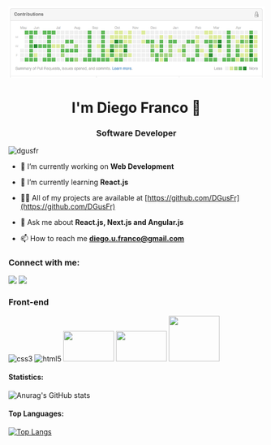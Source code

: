 <div align="center">
  <img src="helloworld.png">
</div>

<h1 align="center">I'm Diego Franco 👋</h1>

<h3 align="center">Software Developer</h3>


<p align="left"> <img src="https://komarev.com/ghpvc/?username=dgusfr&label=Profile%20views&color=0e75b6&style=flat" alt="dgusfr" /> </p>


- 🔭 I’m currently working on **Web Development**

- 🌱 I’m currently learning **React.js**

- 👨‍💻 All of my projects are available at [https://github.com/DGusFr](https://github.com/DGusFr)

- 💬 Ask me about **React.js, Next.js and Angular.js**

- 📫 How to reach me **diego.u.franco@gmail.com**

<h3 align="left">Connect with me:</h3>
  <p align="left">
  <a href="https://www.linkedin.com/in/diego-gustavo-franco/" target="_blank"><img src="https://img.shields.io/badge/-LinkedIn-%230077B5?style=for-the-badge&logo=linkedin&logoColor=white" target="_blank"></a> 
  <a href = "mailto:diego.u.franco@gmail.com"><img src="https://img.shields.io/badge/Gmail-D14836?style=for-the-badge&logo=gmail&logoColor=white" target="_blank"></a>
  </p>

<h3>Front-end</h3>
<span>
  <img src="https://cdn.jsdelivr.net/gh/devicons/devicon/icons/css3/css3-original.svg" alt="css3" width="100" height="60"/> 
  <img src="https://cdn.jsdelivr.net/gh/devicons/devicon/icons/html5/html5-original.svg" alt="html5" width="100" height="60"/> 
  <img src="https://cdn.jsdelivr.net/gh/devicons/devicon/icons/javascript/javascript-plain.svg" width="100" height="60" />  
  <img src="https://cdn.jsdelivr.net/gh/devicons/devicon/icons/react/react-original-wordmark.svg" width="100" height="60" />
  <img src="https://cdn.jsdelivr.net/gh/devicons/devicon/icons/nodejs/nodejs-original-wordmark.svg" width="100" height="90" />
</span>

<h4>Statistics:</h4> 

![Anurag's GitHub stats](https://github-readme-stats.vercel.app/api?username=DGusFr&show_icons=true&theme=dark)

<h4>Top Languages:</h4> 
     
[![Top Langs](https://github-readme-stats.vercel.app/api/top-langs/?username=DGusFr&layout=donut-vertical)](https://github.com/DGusFr/github-readme-stats)

      





  

 











